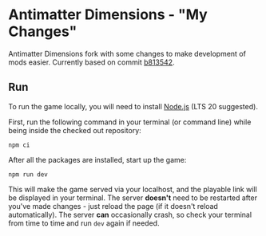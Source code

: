 # Antimatter Dimensions - "My Changes"
Antimatter Dimensions fork with some changes to make development of mods easier.
Currently based on commit [b813542](https://github.com/IvarK/AntimatterDimensionsSourceCode/commit/b813542).

## Run

To run the game locally, you will need to install [Node.js](https://nodejs.org/) (LTS 20 suggested).

First, run the following command in your terminal (or command line) while being
inside the checked out repository:

```
npm ci
```

After all the packages are installed, start up the game:

```
npm run dev
```

This will make the game served via your localhost, and the playable link will
be displayed in your terminal. The server **doesn't** need to be restarted
after you've made changes - just reload the page (if it doesn't reload automatically).
The server **can** occasionally crash, so check your terminal from time to time and run `dev`
again if needed.
